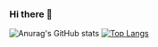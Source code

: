 ### Hi there 👋

<!--
**sjh9391985/sjh9391985** is a ✨ _special_ ✨ repository because its `README.md` (this file) appears on your GitHub profile.

Here are some ideas to get you started:

- 🔭 I’m currently working on ...
- 🌱 I’m currently learning ...
- 👯 I’m looking to collaborate on ...
- 🤔 I’m looking for help with ...
- 💬 Ask me about ...
- 📫 How to reach me: ...
- 😄 Pronouns: ...
- ⚡ Fun fact: ...
-->
![Anurag's GitHub stats](https://github-readme-stats.vercel.app/api?username=sjh9391985&show_icons=true&theme=radical)
[![Top Langs](https://github-readme-stats.vercel.app/api/top-langs/?username=sjh9391985&layout=compact)](https://github.com/anuraghazra/github-readme-stats)
